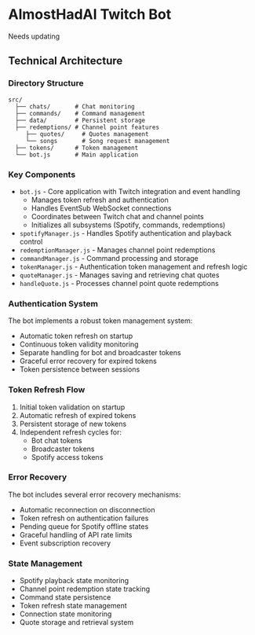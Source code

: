 # AlmostHadAI Twitch Bot

Needs updating

## Technical Architecture

### Directory Structure
```
src/
  ├── chats/       # Chat monitoring
  ├── commands/    # Command management
  ├── data/        # Persistent storage
  ├── redemptions/ # Channel point features
     ├── quotes/     # Quotes management
     └── songs       # Song request management
  ├── tokens/      # Token management
  └── bot.js       # Main application
```

### Key Components
- `bot.js` - Core application with Twitch integration and event handling
  - Manages token refresh and authentication
  - Handles EventSub WebSocket connections
  - Coordinates between Twitch chat and channel points
  - Initializes all subsystems (Spotify, commands, redemptions)
- `spotifyManager.js` - Handles Spotify authentication and playback control
- `redemptionManager.js` - Manages channel point redemptions
- `commandManager.js` - Command processing and storage
- `tokenManager.js` - Authentication token management and refresh logic
- `quoteManager.js` - Manages saving and retrieving chat quotes
- `handleQuote.js` - Processes channel point quote redemptions

### Authentication System
The bot implements a robust token management system:
- Automatic token refresh on startup
- Continuous token validity monitoring
- Separate handling for bot and broadcaster tokens
- Graceful error recovery for expired tokens
- Token persistence between sessions

### Token Refresh Flow
1. Initial token validation on startup
2. Automatic refresh of expired tokens
3. Persistent storage of new tokens
4. Independent refresh cycles for:
   - Bot chat tokens
   - Broadcaster tokens
   - Spotify access tokens

### Error Recovery
The bot includes several error recovery mechanisms:
- Automatic reconnection on disconnection
- Token refresh on authentication failures
- Pending queue for Spotify offline states
- Graceful handling of API rate limits
- Event subscription recovery

### State Management
- Spotify playback state monitoring
- Channel point redemption state tracking
- Command state persistence
- Token refresh state management
- Connection state monitoring
- Quote storage and retrieval system
